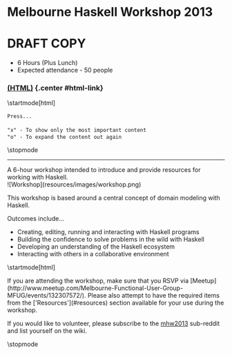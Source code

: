 

Melbourne Haskell Workshop 2013
===============================

# DRAFT COPY

* 6 Hours (Plus Lunch)
* Expected attendance - 50 people

<!-- Trickery to conditionally display the alternate format link -->

### [(HTML)](http://sordina.github.io/haskell_workshop/) {.center #html-link}

<div class="important">

<script type="text/javascript">
	document.getElementById('html-link').remove()
	document.write("<h3 class='center'><a href='workshop.pdf'>(PDF)</a></h3>")
</script>

\startmode[html]
~~~{.note .notitle}
Press...

"x" - To show only the most important content
"o" - To expand the content out again
~~~
\stopmode

</div>

-----

<div class="center important">
A 6-hour workshop intended to introduce and provide resources for working with Haskell.
</div>

<!-- http://upload.wikimedia.org/wikipedia/commons/0/0c/Potter's_workshop_VA.jpg -->
<div class="center"> ![Workshop](resources/images/workshop.png) </div>

This workshop is based around a central concept of domain modeling with Haskell.

Outcomes include...

* Creating, editing, running and interacting with Haskell programs
* Building the confidence to solve problems in the wild with Haskell
* Developing an understanding of the Haskell ecosystem
* Interacting with others in a collaborative environment

\startmode[html]
<div class="important note">
If you are attending the workshop, make sure that you RSVP via
[Meetup](http://www.meetup.com/Melbourne-Functional-User-Group-MFUG/events/132307572/).
Please also attempt to have the required items
from the ['Resources'](#resources) section available for your use during the workshop.

If you would like to volunteer, please subscribe to the [mhw2013](www.reddit.com/r/mhw2013/)
sub-reddit and list yourself on the wiki.
</div>
\stopmode
